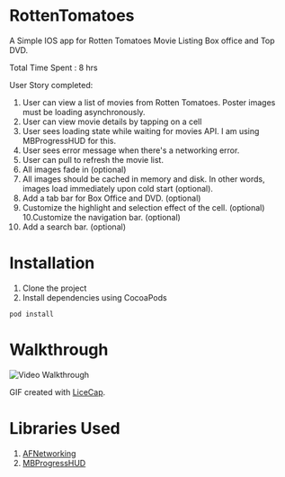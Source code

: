 RottenTomatoes
==============

A Simple IOS app for Rotten Tomatoes Movie Listing Box office and Top DVD.

Total Time Spent : 8 hrs

User Story completed:

1. User can view a list of movies from Rotten Tomatoes. Poster images must be loading asynchronously.
2. User can view movie details by tapping on a cell 
3. User sees loading state while waiting for movies API. I am using MBProgressHUD for this.
4. User sees error message when there's a networking error.
5. User can pull to refresh the movie list.
6. All images fade in (optional)
7. All images should be cached in memory and disk. In other words, images load immediately upon cold start (optional).
8. Add a tab bar for Box Office and DVD. (optional)
9. Customize the highlight and selection effect of the cell. (optional)
10.Customize the navigation bar. (optional)
11. Add a search bar. (optional)

# Installation
1. Clone the project
2. Install dependencies using CocoaPods

  `` pod install ``

Walkthrough
=============
![Video Walkthrough](https://raw.githubusercontent.com/pravinneema/RottenTomatoes/master/Demo.gif)

GIF created with [LiceCap](http://www.cockos.com/licecap/).

# Libraries Used
1. [AFNetworking](http://afnetworking.com/)
2. [MBProgressHUD](https://github.com/mutualmobile/MMProgressHUD)
